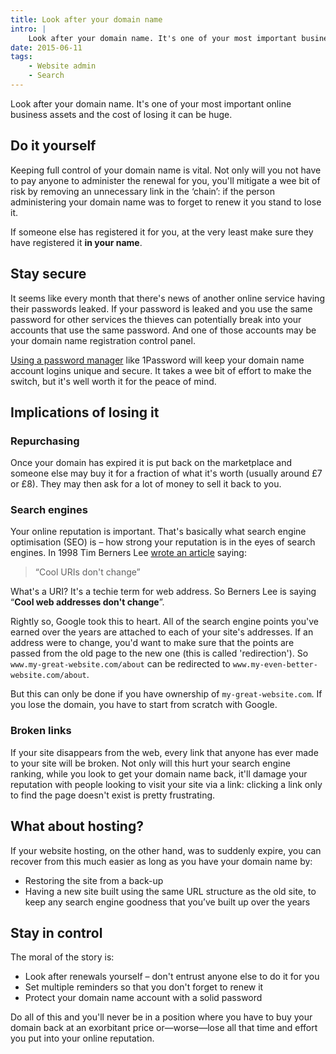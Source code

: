 ```yaml
---
title: Look after your domain name
intro: |
    Look after your domain name. It's one of your most important business assets and the cost of losing it can be huge.
date: 2015-06-11
tags:
    - Website admin
    - Search
---
```


Look after your domain name. It's one of your most important online business assets and the cost of losing it can be huge.


Do it yourself
----------------

Keeping full control of your domain name is vital. Not only will you not have to pay anyone to administer the renewal for you, you'll mitigate a wee bit of risk by removing an unnecessary link in the ‘chain’: if the person administering your domain name was to forget to renew it you stand to lose it.

If someone else has registered it for you, at the very least make sure they have registered it **in your name**.


Stay secure
--------------

It seems like every month that there's news of another online service having their passwords leaked. If your password is leaked and you use the same password for other services the thieves can potentially break into your accounts that use the same password. And one of those accounts may be your domain name registration control panel.

[Using a password manager](](/blog/password-security)) like 1Password will keep your domain name account logins unique and secure. It takes a wee bit of effort to make the switch, but it's well worth it for the peace of mind.


Implications of losing it
-------------------------------

### Repurchasing

Once your domain has expired it is put back on the marketplace and someone else may buy it for a fraction of what it's worth (usually around £7 or £8). They may then ask for a lot of money to sell it back to you.

### Search engines

Your online reputation is important. That's basically what search engine optimisation (SEO) is – how strong your reputation is in the eyes of search engines. In 1998 Tim Berners Lee [wrote an article](http://www.w3.org/Provider/Style/URI.html) saying:

> “Cool URIs don't change”

What's a URI? It's a techie term for web address. So Berners Lee is saying “**Cool web addresses don't change**”.

Rightly so, Google took this to heart. All of the search engine points you've earned over the years are attached to each of your site's addresses. If an address were to change, you'd want to make sure that the points are passed from the old page to the new one (this is called 'redirection'). So `www.my-great-website.com/about` can be redirected to `www.my-even-better-website.com/about`.

But this can only be done if you have ownership of `my-great-website.com`. If you lose the domain, you have to start from scratch with Google.

### Broken links

If your site disappears from the web, every link that anyone has ever made to your site will be broken. Not only will this hurt your search engine ranking, while you look to get your domain name back, it'll damage your reputation with people looking to visit your site via a link: clicking a link only to find the page doesn't exist is pretty frustrating.

What about hosting?
-------------------

If your website hosting, on the other hand, was to suddenly expire, you can recover from this much easier as long as you have your domain name by:

+ Restoring the site from a back-up
+ Having a new site built using the same URL structure as the old site, to keep any search engine goodness that you’ve built up over the years


Stay in control
---------------

The moral of the story is:

+ Look after renewals yourself – don't entrust anyone else to do it for you
+ Set multiple reminders so that you don't forget to renew it
+ Protect your domain name account with a solid password

Do all of this and you'll never be in a position where you have to buy your domain back at an exorbitant price or—worse—lose all that time and effort you put into your online reputation.
